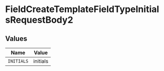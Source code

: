 # FieldCreateTemplateFieldTypeInitialsRequestBody2


## Values

| Name       | Value      |
| ---------- | ---------- |
| `INITIALS` | initials   |